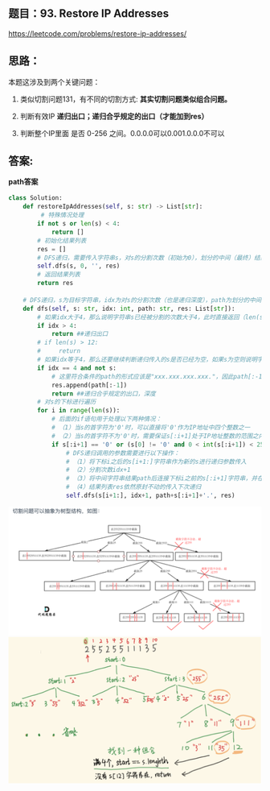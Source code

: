 ## 题目：93. Restore IP Addresses

https://leetcode.com/problems/restore-ip-addresses/

## 思路：

本题这涉及到两个关键问题：

1. 类似切割问题131，有不同的切割方式: **其实切割问题类似组合问题。**

3. 判断有效IP **递归出口；递归合乎规定的出口（才能加到res）**

4. 判断整个IP里面 是否 0-256 之间。0.0.0.0可以0.001.0.0.0不可以


## 答案:
**path答案**
```python
class Solution:
    def restoreIpAddresses(self, s: str) -> List[str]:
         # 特殊情况处理
        if not s or len(s) < 4:
            return []
        # 初始化结果列表
        res = []
        # DFS递归，需要传入字符串s，对s的分割次数（初始为0），划分的中间（最终）结果，最终结果列表res
        self.dfs(s, 0, '', res)
        # 返回结果列表
        return res
    
    # DFS递归，s为目标字符串，idx为对s的分割次数（也是递归深度），path为划分的中间（最终）结果字符串，res为结果列表
    def dfs(self, s: str, idx: int, path: str, res: List[str]):
        # 如果idx大于4，那么说明字符串s已经被分割的次数大于4，此时直接返回（len(s) > 12）
        if idx > 4:
            return ##递归出口
        # if len(s) > 12:
        #     return
        # 如果idx等于4，那么还要继续判断递归传入的s是否已经为空，如果s为空则说明字符串已经被完全分割为IP地址的形式，此时将该分割方法（路径）存储到结果列表res中，然后返回
        if idx == 4 and not s:
            # 这里符合条件的path的形式应该是"xxx.xxx.xxx.xxx."，因此path[:-1]是为了舍弃最后的'.'字符
            res.append(path[:-1])
            return ##递归合乎规定的出口，深度
        # 对s的下标进行遍历
        for i in range(len(s)):
            # 后面的if语句用于处理以下两种情况：
            # （1）当s的首字符为'0'时，可以直接将'0'作为IP地址中四个整数之一
            # （2）当s的首字符不为'0'时，需要保证s[:i+1]处于IP地址整数的范围之内
            if s[:i+1] == '0' or (s[0] != '0' and 0 < int(s[:i+1]) < 256):
                # DFS递归调用的参数需要进行以下操作：
                # （1）将下标i之后的s[i+1:]字符串作为新的s进行递归参数传入
                # （2）分割次数idx+1
                # （3）将中间字符串结果path后连接下标i之前的s[:i+1]字符串，并在最后加入'.'
                # （4）结果列表res依然原封不动的传入下次递归
                self.dfs(s[i+1:], idx+1, path+s[:i+1]+'.', res)    
```         
![a](https://github.com/SSRRBB/Leetcode/blob/main/Images/407.png)
![a](https://github.com/SSRRBB/Leetcode/blob/main/Images/408.png)
